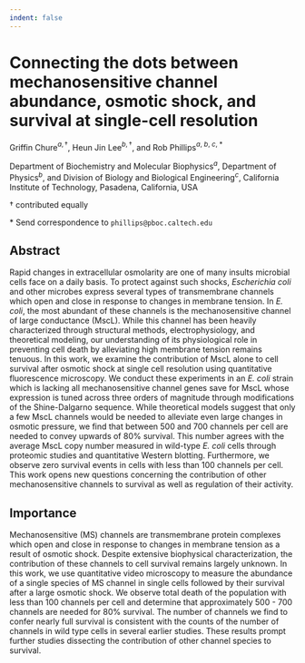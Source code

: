 ```yaml
---
indent: false
---
```


# **Connecting the dots between mechanosensitive channel abundance, osmotic shock, and survival at single-cell resolution**  

Griffin Chure$^{a, \dagger}$, Heun Jin Lee$^{b, \dagger}$, and Rob Phillips$^{a,\ b,\ c,\ *}$

Department of Biochemistry and Molecular Biophysics$^a$, 
Department of Physics$^b$, and Division of Biology and Biological Engineering$^c$,
California Institute of Technology, Pasadena, California, USA

$\dagger$ contributed equally

\* Send correspondence to `phillips@pboc.caltech.edu`

## Abstract
Rapid changes in extracellular osmolarity are one of many insults microbial
cells face on a daily basis. To protect against such shocks,
*Escherichia coli* and other microbes express several types of transmembrane
channels which open and close in response to changes in membrane tension. In
*E. coli*, the most abundant of these channels is the mechanosensitive
channel of large conductance (MscL). While this channel has been heavily
characterized through structural methods, electrophysiology, and theoretical
modeling, our understanding of its physiological role in preventing cell
death by alleviating high membrane tension remains tenuous. In this work, we
examine the contribution of MscL alone to cell survival after osmotic shock
at single cell resolution using quantitative fluorescence microscopy. We
conduct these experiments in an *E. coli* strain which is lacking all
mechanosensitive channel genes save for MscL whose expression is tuned across
three orders of magnitude through modifications of the Shine-Dalgarno
sequence. While theoretical models suggest that only a few MscL channels
would be needed to alleviate even large changes in osmotic pressure, we find
that between 500 and 700 channels per cell are needed to convey upwards of
80% survival. This number agrees with the average MscL copy number measured
in wild-type *E. coli* cells through proteomic studies and quantitative
Western blotting. Furthermore, we observe zero survival events in cells with
less than 100 channels per cell. This work opens new questions concerning the
contribution of other mechanosensitive channels to survival as well as
regulation of their activity.

## Importance
Mechanosensitive (MS) channels are transmembrane protein complexes which open
and close in response to changes in membrane tension as a result of osmotic
shock. Despite extensive biophysical characterization, the contribution of
these channels to cell survival remains largely unknown. In this work, we use
quantitative video microscopy to measure the abundance of a single species of
MS channel in single cells followed by their survival after a large osmotic
shock. We observe total death of the population with less than 100 channels
per cell and determine that approximately 500 - 700 channels are needed for 80% survival.
The number of channels we find to confer nearly full survival is consistent
with the counts of the number of channels in wild type cells in several
earlier studies. These results prompt further studies dissecting the
contribution of other channel species to survival.